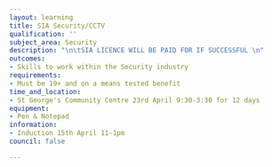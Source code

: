 ```yaml
---
layout: learning
title: SIA Security/CCTV
qualification: ''
subject_area: Security
description: "\n\tSIA LICENCE WILL BE PAID FOR IF SUCCESSFUL \n"
outcomes:
- Skills to work within the Security industry
requirements:
- Must be 19+ and on a means tested benefit
time_and_location:
- St George's Community Centre 23rd April 9:30-3:30 for 12 days
equipment:
- Pen & Notepad
information:
- Induction 15th April 11-1pm
council: false

---
```

